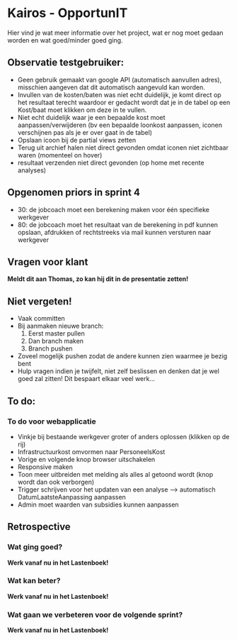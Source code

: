 # Kairos - OpportunIT

Hier vind je wat meer informatie over het project,  wat er nog moet gedaan worden en wat goed/minder goed ging.
## Observatie testgebruiker:
* Geen gebruik gemaakt van google API (automatisch aanvullen adres), misschien aangeven dat dit automatisch aangevuld kan worden.
* Invullen van de kosten/baten was niet echt duidelijk, je komt direct op het resultaat terecht waardoor er gedacht wordt dat je in de tabel op een Kost/baat moet klikken om deze in te vullen.
* Niet echt duidelijk waar je een bepaalde kost moet aanpassen/verwijderen (bv een bepaalde loonkost aanpassen, iconen verschijnen pas als je er over gaat in de tabel)
* Opslaan icoon bij de partial views zetten
* Terug uit archief halen niet direct gevonden omdat iconen niet zichtbaar waren (momenteel on hover)
* resultaat verzenden niet direct gevonden (op home met recente analyses)
## Opgenomen priors in sprint 4
* 30: de jobcoach moet een berekening maken voor één specifieke werkgever
* 80: de jobcoach moet het resultaat van de berekening in pdf kunnen opslaan, afdrukken of rechtstreeks via mail kunnen versturen naar werkgever

## Vragen voor klant
**Meldt dit aan Thomas, zo kan hij dit in de presentatie zetten!**

## Niet vergeten!
* Vaak committen
* Bij aanmaken nieuwe branch:
    1. Eerst master pullen
    2. Dan branch maken
    3. Branch pushen
* Zoveel mogelijk pushen zodat de andere kunnen zien waarmee je bezig bent
* Hulp vragen indien je twijfelt, niet zelf beslissen en denken dat je wel goed zal zitten! Dit bespaart elkaar veel werk...

## To do:
### To do voor webapplicatie
* Vinkje bij bestaande werkgever groter of anders oplossen (klikken op de rij)
* Infrastructuurkost omvormen naar PersoneelsKost
* Vorige en volgende knop browser uitschakelen
* Responsive maken
* Toon meer uitbreiden met melding als alles al getoond wordt (knop wordt dan ook verborgen)
* Trigger schrijven voor het updaten van een analyse --> automatisch DatumLaatsteAanpassing aanpassen
* Admin moet waarden van subsidies kunnen aanpassen

## Retrospective
### Wat ging goed?
**Werk vanaf nu in het Lastenboek!**

### Wat kan beter?
**Werk vanaf nu in het Lastenboek!**

### Wat gaan we verbeteren voor de volgende sprint?
**Werk vanaf nu in het Lastenboek!**
